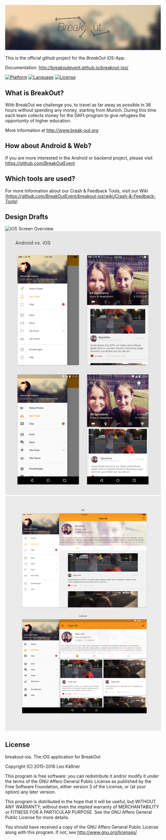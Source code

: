 ![BreakOut-Logo](/images/breakout_header_monitor.jpg?raw=true "BreakOut")

This is the official github project for the _BreakOut_ iOS-App.

Documentation: http://breakoutevent.github.io/breakout-ios/

[![Platform](http://img.shields.io/badge/platform-ios-blue.svg?style=flat
)](https://developer.apple.com/iphone/index.action)
[![Language](http://img.shields.io/badge/language-swift-brightgreen.svg?style=flat
)](https://developer.apple.com/swift)
[![License](https://img.shields.io/badge/License-GNU-blue.svg?style=flat
)](http://www.gnu.org/licenses/)

## What is BreakOut?
With BreakOut we challenge you, to travel as far away as possible in 36 hours without spending any money, starting from Munich. During this time each team collects money for the DAFI-program to give refugees the opportunity of higher education.

More information at http://www.break-out.org

## How about Android & Web?
If you are more interested in the Android or backend project, please visit https://github.com/BreakOutEvent

## Which tools are used?
For more Information about our Crash & Feedback Tools, visit our Wiki (https://github.com/BreakOutEvent/breakout-ios/wiki/Crash-&-Feedback-Tools)

## Design Drafts
![iOS Screen Overview](/images/iOS%20Overview.jpg?raw=true "iOS Screen Overview")
![iPhone Design Drafts](/images/_PresentationPhone.png?raw=true "iPhone Design Drafts")
![Tablet Design Drafts](/images/_PresentationTablet.png?raw=true "Tablet Design Drafts")


## License

breakout-ios. The iOS application for BreakOut

Copyright (C) 2015-2016 Leo Käßner

This program is free software: you can redistribute it and/or modify it under the terms of the GNU Affero General Public License as published by the Free Software Foundation, either version 3 of the License, or (at your option) any later version.

This program is distributed in the hope that it will be useful, but WITHOUT ANY WARRANTY; without even the implied warranty of MERCHANTABILITY or FITNESS FOR A PARTICULAR PURPOSE. See the GNU Affero General Public License for more details.

You should have received a copy of the GNU Affero General Public License along with this program. If not, see http://www.gnu.org/licenses/
